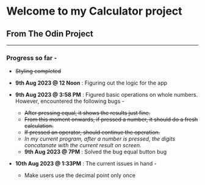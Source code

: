 # Welcome to my Calculator project

## From The Odin Project

---

### Progress so far -

- ~~Styling completed~~

- **9th Aug 2023 @ 12 Noon** : Figuring out the logic for the app
- **9th Aug 2023 @ 3:58 PM** : Figured basic operations on whole numbers. However, encountered the following bugs -
  - ~~After pressing equal, it shows the results just fine.~~
  - ~~From this moment onwards, if pressed a number, it should do a fresh calculation.~~
  - ~~If pressed an operator, should continue the operation.~~
  - _In my current program, after a number is pressed, the digits concatanate with the current result on screen._
  - **9th Aug 2023 @ 7PM** : Solved the bug equal button bug
- **10th Aug 2023 @ 1:33PM** : The current issues in hand -
  - Make users use the decimal point only once
